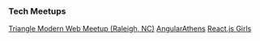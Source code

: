 <h3>Tech Meetups</h3>

[Triangle Modern Web Meetup (Raleigh, NC)](https://www.meetup.com/trianglemodernweb/)
[AngularAthens](https://twitter.com/AthensAngular)
[React.js Girls](https://www.meetup.com/ReactJS-Girls-London/)
